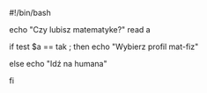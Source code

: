 #!/bin/bash

echo "Czy lubisz matematyke?"
read  a

if test $a  == tak  ; then
echo "Wybierz profil mat-fiz"

else 
echo "Idź na humana" 


fi


